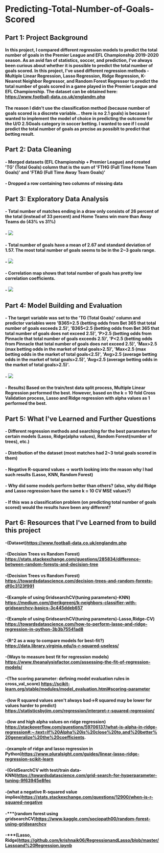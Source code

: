 # Predicting-Total-Number-of-Goals-Scored

## Part 1: Project Background

#### In this project, I compared different regression models to predict the total number of goals in the Premier League and EFL Championship 2019-2020 season. As an avid fan of statistics, soccer, and prediction, I've always been curious about whether it is possible to predict the total number of goals scored. In this project, I've used different regression methods - Multiple Linear Regression, Lasso Regression, Ridge Regression, K-Nearest Neighbor Regressor, and Random Forest Regressor to predict the total number of goals scored in a game played in the Premier League and EFL Championship. The dataset can be obtained here: https://www.football-data.co.uk/englandm.php

#### The reason I didn't use the classification method (because number of goals scored is a discrete variable... there is no 2.1 goals) is because I wanted to implement the model of choice in predicting the outcome for the U/O 2.5Goals category in soccer betting. I wanted to see if I could predict the total number of goals as precise as possiblt to predict that betting result.

## Part 2: Data Cleaning

#### - Merged datasets (EFL Championship + Premier League) and created 'TG' (Total Goals) column that is the sum of 'FTHG (Full Time Home Team Goals)' and 'FTAG (Full Time Away Team Goals)'
#### - Dropped a row containing two columns of missing data

## Part 3: Exploratory Data Analysis
#### - Total number of matches ending in a draw only consists of 26 percent of the total (instead of 33 percent) and Home Teams win more than Away Teams do (43% vs 31%)
#### - ![](Visualizations/viz1.png)
#### - Total number of goals have a mean of 2.67 and standard deviation of 1.57. The most total number of goals seems to be in the 2~3 goals range.
#### - ![](Visualizations/viz2.png)
#### - Correlation map shows that total number of goals has pretty low correlation coefficients. 
#### - ![](Visualizations/viz3.png)

## Part 4: Model Building and Evaluation

#### - The target variable was set to the 'TG (Total Goals)' column and predictor variables were 'B365>2.5 (betting odds from Bet 365 that total number of goals exceeds 2.5)', 'B365<2.5 (betting odds from Bet 365 that total number of goals does not exceed 2.5)', 'P>2.5 (betting odds from Pinnacle that total number of goals exceeds 2.5)', 'P<2.5 (betting odds from Pinnacle that total number of goals does not exceed 2.5)', 'Max>2.5 (max betting odds in the market of total goals>2.5)', 'Max<2.5 (max betting odds in the market of total goals<2.5)', 'Avg>2.5 (average betting odds in the market of total goals>2.5)', 'Avg<2.5 (average betting odds in the market of total goals>2.5)'.

#### - ![](Visualizations/viz4.png)

#### - Results) Based on the train/test data split process, Multiple Linear Regression performed the best. However, based on the k = 10 fold Cross Validation process, Lasso and Ridge regression with alpha values as 1 performed the best.

## Part 5: What I've Learned and Further Questions

#### - Different regression methods and searching for the best parameters for certain models (Lasso, Ridge(alpha values), Random Forest(number of trees), etc.)
#### - Distribution of the dataset (most matches had 2~3 total goals scored in them)
#### - Negative R-squared values -> worth looking into the reason why I had such results (Lasso, KNN, Random Forest)
#### - Why did some models perform better than others? (also, why did Ridge and Lasso regression have the same k = 10 CV MSE values?)
#### - If this was a classification problem (on predicting total number of goals scored) would the results have been any different?

## Part 6: Resources that I've Learned from to build this project

#### -(Dataset)https://www.football-data.co.uk/englandm.php
#### -(Decision Trees vs Random Forest) https://stats.stackexchange.com/questions/285834/difference-between-random-forests-and-decision-tree
#### -(Decision Trees vs Random Forest) https://towardsdatascience.com/decision-trees-and-random-forests-df0c3123f991
#### -(Example of using GridsearchCV(tuning parameters)-KNN) https://medium.com/@erikgreenj/k-neighbors-classifier-with-gridsearchcv-basics-3c445ddeb657
#### -(Example of using GridsearchCV(tuning parameters)-Lasso,Ridge-CV) https://towardsdatascience.com/how-to-perform-lasso-and-ridge-regression-in-python-3b3b75541ad8
#### -(R^2 as a way to compare models for best-fit?) https://data.library.virginia.edu/is-r-squared-useless/
#### -(Ways to measure best fit for regression models) https://www.theanalysisfactor.com/assessing-the-fit-of-regression-models/
#### -(The scoring parameter: defining model evaluation rules in cross_val_score) https://scikit-learn.org/stable/modules/model_evaluation.html#scoring-parameter
#### -(low R squared values aren't always bad->R squared may be lower for values harder to predict) https://statisticsbyjim.com/regression/interpret-r-squared-regression/
#### -(low and high alpha values on ridge regression) https://stackoverflow.com/questions/59706137/what-is-alpha-in-ridge-regression#:~:text=If%20Alpha%20is%20close%20to,and%20better%20generalize%20the%20coefficients.
#### -(example of ridge and lasso regression in Python)https://www.pluralsight.com/guides/linear-lasso-ridge-regression-scikit-learn
#### -(GridSearchCV with test/train data-KNN)https://towardsdatascience.com/grid-search-for-hyperparameter-tuning-9f63945e8fec
#### -(what a negative R-squared value implies)https://stats.stackexchange.com/questions/12900/when-is-r-squared-negative
#### -***(random forest using gridsearchCV)https://www.kaggle.com/sociopath00/random-forest-using-gridsearchcv
#### -***(Lasso, Ridge)https://github.com/krishnaik06/RegressionandLasso/blob/master/Lassoand%20Regression.ipynb
